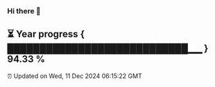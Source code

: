 ### Hi there 👋
⏳ Year progress { ████████████████████████████▁▁ } 94.33 %
---
⏰ Updated on Wed, 11 Dec 2024 06:15:22 GMT

